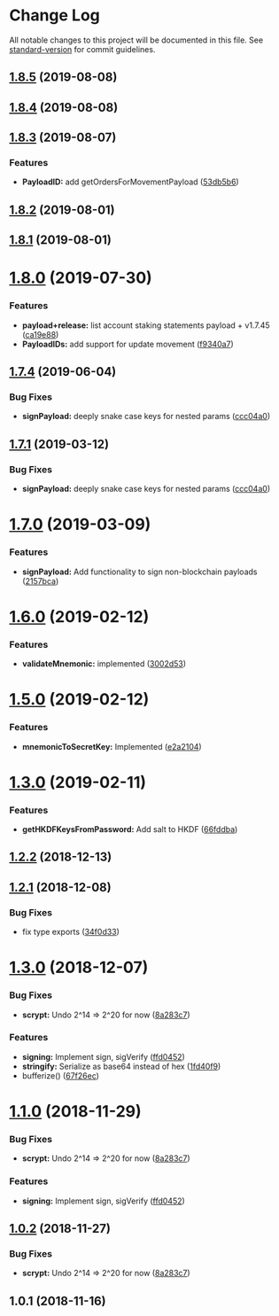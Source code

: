 # Change Log

All notable changes to this project will be documented in this file. See [standard-version](https://github.com/conventional-changelog/standard-version) for commit guidelines.

<a name="1.8.5"></a>
## [1.8.5](https://github.com/neonexchange/nex-auth-protocol/compare/v1.8.4...v1.8.5) (2019-08-08)



<a name="1.8.4"></a>
## [1.8.4](https://github.com/neonexchange/nex-auth-protocol/compare/v1.8.2...v1.8.4) (2019-08-08)



<a name="1.8.3"></a>
## [1.8.3](https://github.com/neonexchange/nex-auth-protocol/compare/v1.8.2...v1.8.3) (2019-08-07)


### Features

* **PayloadID:** add getOrdersForMovementPayload ([53db5b6](https://github.com/neonexchange/nex-auth-protocol/commit/53db5b6))



<a name="1.8.2"></a>
## [1.8.2](https://github.com/neonexchange/nex-auth-protocol/compare/v1.8.0...v1.8.2) (2019-08-01)



<a name="1.8.1"></a>
## [1.8.1](https://github.com/neonexchange/nex-auth-protocol/compare/v1.8.0...v1.8.1) (2019-08-01)



<a name="1.8.0"></a>
# [1.8.0](https://github.com/neonexchange/nex-auth-protocol/compare/v1.7.4...v1.8.0) (2019-07-30)


### Features

* **payload+release:** list account staking statements payload + v1.7.45 ([ca19e88](https://github.com/neonexchange/nex-auth-protocol/commit/ca19e88))
* **PayloadIDs:** add support for update movement ([f9340a7](https://github.com/neonexchange/nex-auth-protocol/commit/f9340a7))



<a name="1.7.4"></a>
## [1.7.4](https://github.com/neonexchange/nex-auth-protocol/compare/v1.7.0...v1.7.4) (2019-06-04)


### Bug Fixes

* **signPayload:** deeply snake case keys for nested params ([ccc04a0](https://github.com/neonexchange/nex-auth-protocol/commit/ccc04a0))



<a name="1.7.1"></a>
## [1.7.1](https://github.com/neonexchange/nex-auth-protocol/compare/v1.7.0...v1.7.1) (2019-03-12)


### Bug Fixes

* **signPayload:** deeply snake case keys for nested params ([ccc04a0](https://github.com/neonexchange/nex-auth-protocol/commit/ccc04a0))



<a name="1.7.0"></a>
# [1.7.0](https://github.com/neonexchange/nex-auth-protocol/compare/v1.6.0...v1.7.0) (2019-03-09)


### Features

* **signPayload:** Add functionality to sign non-blockchain payloads ([2157bca](https://github.com/neonexchange/nex-auth-protocol/commit/2157bca))



<a name="1.6.0"></a>
# [1.6.0](https://github.com/neonexchange/nex-auth-protocol/compare/v1.5.0...v1.6.0) (2019-02-12)


### Features

* **validateMnemonic:** implemented ([3002d53](https://github.com/neonexchange/nex-auth-protocol/commit/3002d53))



<a name="1.5.0"></a>
# [1.5.0](https://github.com/neonexchange/nex-auth-protocol/compare/v1.3.0...v1.5.0) (2019-02-12)


### Features

* **mnemonicToSecretKey:** Implemented ([e2a2104](https://github.com/neonexchange/nex-auth-protocol/commit/e2a2104))



<a name="1.3.0"></a>
# [1.3.0](https://github.com/neonexchange/nex-auth-protocol/compare/v1.2.2...v1.3.0) (2019-02-11)


### Features

* **getHKDFKeysFromPassword:** Add salt to HKDF ([66fddba](https://github.com/neonexchange/nex-auth-protocol/commit/66fddba))



<a name="1.2.2"></a>
## [1.2.2](https://github.com/neonexchange/nex-auth-protocol/compare/v1.2.1...v1.2.2) (2018-12-13)



<a name="1.2.1"></a>
## [1.2.1](https://github.com/neonexchange/nex-auth-protocol/compare/v1.2.0...v1.2.1) (2018-12-08)


### Bug Fixes

* fix type exports ([34f0d33](https://github.com/neonexchange/nex-auth-protocol/commit/34f0d33))



<a name="1.3.0"></a>
# [1.3.0](https://github.com/neonexchange/nex-auth-protocol/compare/v1.0.1...v1.3.0) (2018-12-07)


### Bug Fixes

* **scrypt:** Undo 2^14 => 2^20 for now ([8a283c7](https://github.com/neonexchange/nex-auth-protocol/commit/8a283c7))


### Features

* **signing:** Implement sign, sigVerify ([ffd0452](https://github.com/neonexchange/nex-auth-protocol/commit/ffd0452))
* **stringify:** Serialize as base64 instead of hex ([1fd40f9](https://github.com/neonexchange/nex-auth-protocol/commit/1fd40f9))
* bufferize() ([67f26ec](https://github.com/neonexchange/nex-auth-protocol/commit/67f26ec))



<a name="1.1.0"></a>
# [1.1.0](https://github.com/neonexchange/nex-auth-protocol/compare/v1.0.1...v1.1.0) (2018-11-29)


### Bug Fixes

* **scrypt:** Undo 2^14 => 2^20 for now ([8a283c7](https://github.com/neonexchange/nex-auth-protocol/commit/8a283c7))


### Features

* **signing:** Implement sign, sigVerify ([ffd0452](https://github.com/neonexchange/nex-auth-protocol/commit/ffd0452))



<a name="1.0.2"></a>
## [1.0.2](https://github.com/neonexchange/nex-auth-protocol/compare/v1.0.1...v1.0.2) (2018-11-27)


### Bug Fixes

* **scrypt:** Undo 2^14 => 2^20 for now ([8a283c7](https://github.com/neonexchange/nex-auth-protocol/commit/8a283c7))



<a name="1.0.1"></a>
## 1.0.1 (2018-11-16)

